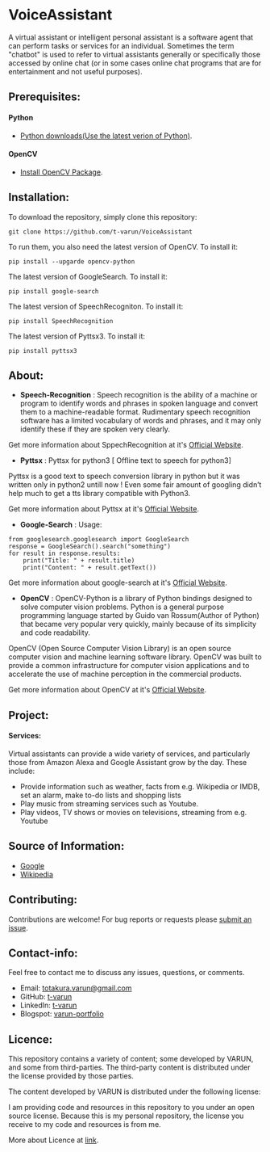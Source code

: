 # VoiceAssistant

A virtual assistant or intelligent personal assistant is a software agent that can perform tasks or services for an individual. Sometimes the term "chatbot" is used to refer to virtual assistants generally or specifically those accessed by online chat (or in some cases online chat programs that are for entertainment and not useful purposes).

## Prerequisites:

#### Python
- [Python downloads(Use the latest verion of Python)](https://www.python.org/downloads/).

#### OpenCV
- [Install OpenCV Package](https://opencv.org/).

## Installation:

To download the repository, simply clone this repository:
```
git clone https://github.com/t-varun/VoiceAssistant
```

To run them, you also need the latest version of OpenCV. To install it:
```
pip install --upgarde opencv-python
```

The latest version of GoogleSearch. To install it:
```
pip install google-search
```

The latest version of SpeechRecogniton. To install it:
```
pip install SpeechRecognition
```

The latest version of Pyttsx3. To install it:
```
pip install pyttsx3
```

## About:
- **Speech-Recognition** : Speech recognition is the ability of a machine or program to identify words and phrases in spoken language and convert them to a machine-readable format. Rudimentary speech recognition software has a limited vocabulary of words and phrases, and it may only identify these if they are spoken very clearly.

Get more information about SppechRecognition at it's [Official Website](https://pypi.org/project/SpeechRecognition/).

- **Pyttsx** :
Pyttsx for python3 [ Offline text to speech for python3]

Pyttsx is a good text to speech conversion library in python but it was written only in python2 untill now ! Even some fair amount of googling didn’t help much to get a tts library compatible with Python3.

Get more information about Pyttsx at it's [Official Website](https://pypi.org/project/pyttsx3/).

- **Google-Search** :
Usage:
```
from googlesearch.googlesearch import GoogleSearch
response = GoogleSearch().search("something")
for result in response.results:
    print("Title: " + result.title)
    print("Content: " + result.getText())
```

Get more information about google-search at it's [Official Website](https://pypi.org/project/google-search/).

- **OpenCV** : OpenCV-Python is a library of Python bindings designed to solve computer vision problems. Python is a general purpose programming language started by Guido van Rossum(Author of Python) that became very popular very quickly, mainly because of its simplicity and code readability.

OpenCV (Open Source Computer Vision Library) is an open source computer vision and machine learning software library. OpenCV was built to provide a common infrastructure for computer vision applications and to accelerate the use of machine perception in the commercial products.

Get more information about OpenCV at it's [Official Website](https://opencv.org/).
## Project:

#### Services:
Virtual assistants can provide a wide variety of services, and particularly those from Amazon Alexa and Google Assistant grow by the day. These include:

- Provide information such as weather, facts from e.g. Wikipedia or IMDB, set an alarm, make to-do lists and shopping lists
- Play music from streaming services such as Youtube.
- Play videos, TV shows or movies on televisions, streaming from e.g. Youtube

## Source of Information:

* [Google](https://www.google.com)
* [Wikipedia](https://www.wikipedia.org/)

## Contributing:

Contributions are welcome!  For bug reports or requests please [submit an issue](https://github.com/t-varun/Face-Recognition/issues).

## Contact-info:

Feel free to contact me to discuss any issues, questions, or comments.

* Email: [totakura.varun@gmail.com](mailto:totakura.varun@gmail.com)
* GitHub: [t-varun](https://github.com/t-varun)
* LinkedIn: [t-varun](https://www.linkedin.com/in/t-varun)
* Blogspot: [varun-portfolio](https://varun-portfolio.blogspot.com)

## Licence:

This repository contains a variety of content; some developed by VARUN, and some from third-parties.  The third-party content is distributed under the license provided by those parties.

The content developed by VARUN is distributed under the following license:

I am providing code and resources in this repository to you under an open source license.  Because this is my personal repository, the license you receive to my code and resources is from me.

More about Licence at [link](https://github.com/t-varun/Face-Recognition/blob/master/LICENSE).